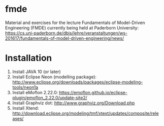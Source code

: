 # fmde
Material and exercises for the lecture Fundamentals of Model-Driven Engineering (FMDE) currently being held at Paderborn University:  https://cs.uni-paderborn.de/dbis/lehre/veranstaltungen/ws-201617/fundamentals-of-model-driven-engineering/news/ 

# Installation

1. Install JAVA 10 (or later)
2. Install Eclipse Neon (modelling package):  http://www.eclipse.org/downloads/packages/eclipse-modeling-tools/neon1a
3. Install eMoflon 2.22.0: https://emoflon.github.io/eclipse-plugin/emoflon_2.22.0/update-site2/
4. Install Graphviz dot:  http://www.graphviz.org/Download.php
5. Install Xtend: http://download.eclipse.org/modeling/tmf/xtext/updates/composite/releases/
